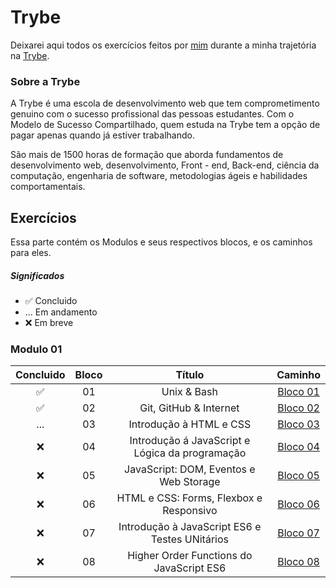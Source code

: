 # Trybe
 Deixarei aqui todos os exercícios feitos por [mim](https://www.linkedin.com/in/ikaro-vieira) durante a minha trajetória na [Trybe](https://betrybe.com/).

### Sobre a Trybe
 A Trybe é uma escola de desenvolvimento web que tem comprometimento genuino com o sucesso profissional das pessoas estudantes. Com o Modelo de Sucesso Compartilhado, quem estuda na Trybe tem a opção de pagar apenas quando já estiver trabalhando.

 São mais de 1500 horas de formação que aborda fundamentos de desenvolvimento web, desenvolvimento, Front - end, Back-end, ciência da computação, engenharia de software, metodologias ágeis e habilidades comportamentais.

## Exercícios
Essa parte contém os Modulos e seus respectivos blocos, e os caminhos para eles.

##### Significados
* ✅ Concluido
* ... Em andamento
* ❌ Em breve

### Modulo 01
Concluido | Bloco | Título | Caminho
:------: | :------: | :------: | :------:
✅ | 01 | Unix & Bash | [Bloco 01](https://github.com/Ikarosv/Trybe/tree/main/Modulo-1/Bloco-01)
✅ | 02 | Git, GitHub & Internet | [Bloco 02](https://github.com/Ikarosv/Trybe/tree/main/Modulo-1/Bloco-02)
... | 03 | Introdução à HTML e CSS | [Bloco 03](https://github.com/Ikarosv/Trybe/tree/main/Modulo-1/Bloco-03)
❌ | 04 | Introdução á JavaScript e Lógica da programação | [Bloco 04](https://github.com/Ikarosv/Trybe/tree/main/Modulo-1/Bloco-04)
❌ | 05 | JavaScript: DOM, Eventos e Web Storage | [Bloco 05](https://github.com/Ikarosv/Trybe/tree/main/Modulo-1/Bloco-05)
❌ | 06 | HTML e CSS: Forms, Flexbox e Responsivo | [Bloco 06](https://github.com/Ikarosv/Trybe/tree/main/Modulo-1/Bloco-06)
❌ | 07 | Introdução à JavaScript ES6 e Testes UNitários | [Bloco 07](https://github.com/Ikarosv/Trybe/tree/main/Modulo-1/Bloco-07)
❌ | 08 | Higher Order Functions do JavaScript ES6 | [Bloco 08](https://github.com/Ikarosv/Trybe/tree/main/Modulo-1/Bloco-08)
